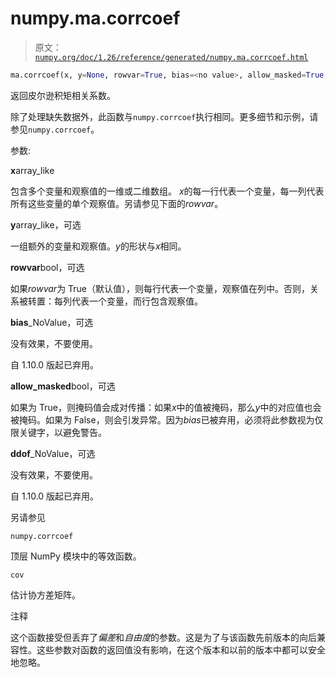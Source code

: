 # numpy.ma.corrcoef

> 原文：[`numpy.org/doc/1.26/reference/generated/numpy.ma.corrcoef.html`](https://numpy.org/doc/1.26/reference/generated/numpy.ma.corrcoef.html)

```py
ma.corrcoef(x, y=None, rowvar=True, bias=<no value>, allow_masked=True, ddof=<no value>)
```

返回皮尔逊积矩相关系数。

除了处理缺失数据外，此函数与`numpy.corrcoef`执行相同。更多细节和示例，请参见`numpy.corrcoef`。

参数:

**x**array_like

包含多个变量和观察值的一维或二维数组。 *x*的每一行代表一个变量，每一列代表所有这些变量的单个观察值。另请参见下面的*rowvar*。

**y**array_like，可选

一组额外的变量和观察值。*y*的形状与*x*相同。

**rowvar**bool，可选

如果*rowvar*为 True（默认值），则每行代表一个变量，观察值在列中。否则，关系被转置：每列代表一个变量，而行包含观察值。

**bias**_NoValue，可选

没有效果，不要使用。

自 1.10.0 版起已弃用。

**allow_masked**bool，可选

如果为 True，则掩码值会成对传播：如果*x*中的值被掩码，那么*y*中的对应值也会被掩码。如果为 False，则会引发异常。因为*bias*已被弃用，必须将此参数视为仅限关键字，以避免警告。

**ddof**_NoValue，可选

没有效果，不要使用。

自 1.10.0 版起已弃用。

另请参见

`numpy.corrcoef`

顶层 NumPy 模块中的等效函数。

`cov`

估计协方差矩阵。

注释

这个函数接受但丢弃了*偏差*和*自由度*的参数。这是为了与该函数先前版本的向后兼容性。这些参数对函数的返回值没有影响，在这个版本和以前的版本中都可以安全地忽略。
